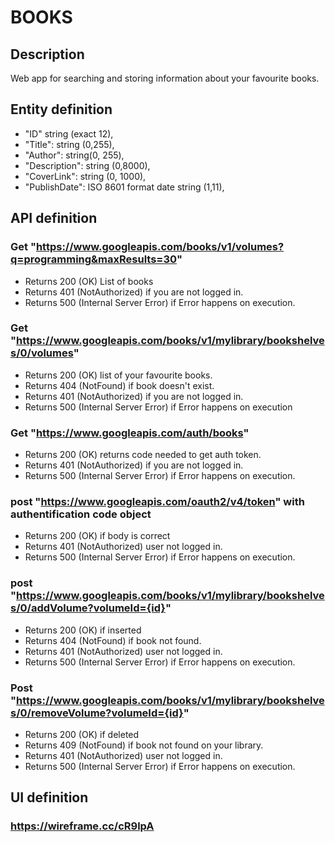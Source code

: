 # BOOKS


## Description
Web app for searching and storing information about your favourite books.

## Entity definition
    
- "ID" string (exact 12),
- "Title": string (0,255),
- "Author": string(0, 255),
- "Description": string (0,8000),
- "CoverLink": string (0, 1000),
- "PublishDate": ISO 8601 format date string (1,11),

## API definition
### Get "https://www.googleapis.com/books/v1/volumes?q=programming&maxResults=30"

- Returns 200 (OK) List of books
- Returns 401 (NotAuthorized) if you are not logged in.
- Returns 500 (Internal Server Error) if Error happens on execution.

### Get "https://www.googleapis.com/books/v1/mylibrary/bookshelves/0/volumes"

- Returns 200 (OK) list of your favourite books.
- Returns 404 (NotFound) if book doesn't exist.
- Returns 401 (NotAuthorized) if you are not logged in.
- Returns 500 (Internal Server Error) if Error happens on execution

### Get "https://www.googleapis.com/auth/books"

- Returns 200 (OK) returns code needed to get auth token.
- Returns 401 (NotAuthorized) if you are not logged in.
- Returns 500 (Internal Server Error) if Error happens on execution.

### post "https://www.googleapis.com/oauth2/v4/token" with authentification code object


- Returns 200 (OK) if body is correct
- Returns 401 (NotAuthorized) user not logged in.
- Returns 500 (Internal Server Error) if Error happens on execution.


### post "https://www.googleapis.com/books/v1/mylibrary/bookshelves/0/addVolume?volumeId={id}" 
- Returns 200 (OK) if inserted
- Returns 404 (NotFound) if book not found.
- Returns 401 (NotAuthorized) user not logged in.
- Returns 500 (Internal Server Error) if Error happens on execution.

### Post "https://www.googleapis.com/books/v1/mylibrary/bookshelves/0/removeVolume?volumeId={id}" 

- Returns 200 (OK) if deleted
- Returns 409 (NotFound) if book not found on your library.
- Returns 401 (NotAuthorized) user not logged in.
- Returns 500 (Internal Server Error) if Error happens on execution.

## UI definition
### https://wireframe.cc/cR9lpA
